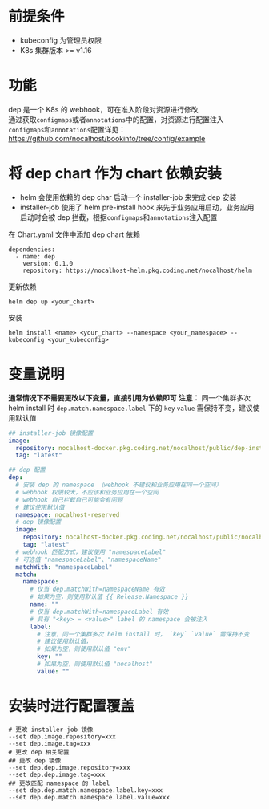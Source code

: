 # 前提条件
- kubeconfig 为管理员权限
- K8s 集群版本 >= v1.16

# 功能
dep 是一个 K8s 的 webhook，可在准入阶段对资源进行修改  
通过获取`configmaps`或者`annotations`中的配置，对资源进行配置注入  
`configmaps`和`annotations`配置详见：https://github.com/nocalhost/bookinfo/tree/config/example

# 将 dep chart 作为 chart 依赖安装
- helm 会使用依赖的 dep char 启动一个 installer-job 来完成 dep 安装
- installer-job 使用了 helm pre-install hook 来先于业务应用启动，业务应用启动时会被 dep 拦截，根据`configmaps`和`annotations`注入配置

在 Chart.yaml 文件中添加 dep chart 依赖
```
dependencies:
  - name: dep
    version: 0.1.0
    repository: https://nocalhost-helm.pkg.coding.net/nocalhost/helm
```
更新依赖
```
helm dep up <your_chart>
```
安装
```
helm install <name> <your_chart> --namespace <your_namespace> --kubeconfig <your_kubeconfig>
```

# 变量说明
**通常情况下不需要更改以下变量，直接引用为依赖即可**
**注意：** 同一个集群多次 helm install 时 `dep.match.namespace.label` 下的 `key` `value` 需保持不变，建议使用默认值
``` yaml
## installer-job 镜像配置
image:
  repository: nocalhost-docker.pkg.coding.net/nocalhost/public/dep-installer-job
  tag: "latest"

## dep 配置
dep:
  # 安装 dep 的 namespace （webhook 不建议和业务应用在同一个空间）
  # webhook 权限较大，不应该和业务应用在一个空间
  # webhook 自己拦截自己可能会有问题
  # 建议使用默认值
  namespace: nocalhost-reserved
  # dep 镜像配置
  image:
    repository: nocalhost-docker.pkg.coding.net/nocalhost/public/nocalhost-dep
    tag: "latest"
  # webhook 匹配方式，建议使用 "namespaceLabel"
  # 可选值 "namespaceLabel"、"namespaceName"
  matchWith: "namespaceLabel"
  match:
    namespace:
      # 仅当 dep.matchWith=namespaceName 有效
      # 如果为空，则使用默认值 {{ Release.Namespace }}
      name: ""
      # 仅当 dep.matchWith=namespaceLabel 有效
      # 具有 "<key> = <value>" label 的 namespace 会被注入
      label:
        # 注意，同一个集群多次 helm install 时， `key` `value` 需保持不变
        # 建议使用默认值，
        # 如果为空，则使用默认值 "env"
        key: ""
        # 如果为空，则使用默认值 "nocalhost"
        value: ""
```

# 安装时进行配置覆盖
```
# 更改 installer-job 镜像
--set dep.image.repository=xxx
--set dep.image.tag=xxx
# 更改 dep 相关配置
## 更改 dep 镜像
--set dep.dep.image.repository=xxx
--set dep.dep.image.tag=xxx
## 更改匹配 namespace 的 label
--set dep.dep.match.namespace.label.key=xxx
--set dep.dep.match.namespace.label.value=xxx
```